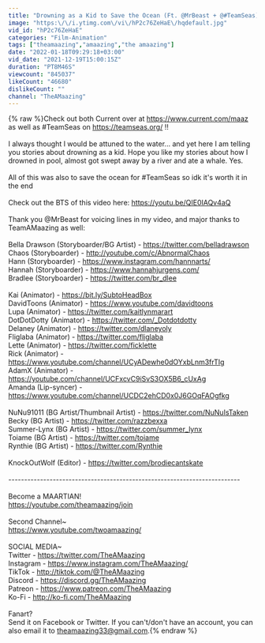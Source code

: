 ```yaml
---
title: "Drowning as a Kid to Save the Ocean (Ft. @MrBeast + @#TeamSeas)"
image: "https:\/\/i.ytimg.com\/vi\/hP2c76ZeHaE\/hqdefault.jpg"
vid_id: "hP2c76ZeHaE"
categories: "Film-Animation"
tags: ["theamaazing","amaazing","the amaazing"]
date: "2022-01-18T09:29:18+03:00"
vid_date: "2021-12-19T15:00:15Z"
duration: "PT8M46S"
viewcount: "845037"
likeCount: "46680"
dislikeCount: ""
channel: "TheAMaazing"
---
```

{% raw %}Check out both Current over at  <a rel="nofollow" target="blank" href="https://www.current.com/maaz">https://www.current.com/maaz</a> as well as #TeamSeas on <a rel="nofollow" target="blank" href="https://teamseas.org/">https://teamseas.org/</a> !!<br /><br />I always thought I would be attuned to the water... and yet here I am telling you stories about drowning as a kid. Hope you like my stories about how I drowned in pool, almost got swept away by a river and ate a whale. Yes. <br /><br />All of this was also to save the ocean for #TeamSeas so idk it's worth it in the end <br /><br />Check out the BTS of this video here: <a rel="nofollow" target="blank" href="https://youtu.be/QIE0IAQv4aQ">https://youtu.be/QIE0IAQv4aQ</a><br /><br />Thank you @MrBeast for voicing lines in my video, and major thanks to TeamAMaazing as well: <br /><br />Bella Drawson (Storyboarder/BG Artist) - <a rel="nofollow" target="blank" href="https://twitter.com/belladrawson">https://twitter.com/belladrawson</a><br />Chaos (Storyboarder) - <a rel="nofollow" target="blank" href="http://youtube.com/c/AbnormalChaos">http://youtube.com/c/AbnormalChaos</a><br />Hann (Storyboarder) - <a rel="nofollow" target="blank" href="https://www.instagram.com/hannnarts/">https://www.instagram.com/hannnarts/</a><br />Hannah (Storyboarder) - <a rel="nofollow" target="blank" href="https://www.hannahjurgens.com/">https://www.hannahjurgens.com/</a><br />Bradlee (Storyboarder) - <a rel="nofollow" target="blank" href="https://twitter.com/br_dlee">https://twitter.com/br_dlee</a><br /><br />Kai (Animator) - <a rel="nofollow" target="blank" href="https://bit.ly/SubtoHeadBox">https://bit.ly/SubtoHeadBox</a><br />DavidToons (Animator) -  <a rel="nofollow" target="blank" href="https://www.youtube.com/davidtoons">https://www.youtube.com/davidtoons</a><br />Lupa (Animator) - <a rel="nofollow" target="blank" href="https://twitter.com/kaitlynmarart">https://twitter.com/kaitlynmarart</a><br />DotDotDotty (Animator) - <a rel="nofollow" target="blank" href="https://twitter.com/_Dotdotdotty">https://twitter.com/_Dotdotdotty</a><br />Delaney (Animator) - <a rel="nofollow" target="blank" href="https://twitter.com/dlaneyoly">https://twitter.com/dlaneyoly</a><br />Fliglaba (Animator) - <a rel="nofollow" target="blank" href="https://twitter.com/fliglaba">https://twitter.com/fliglaba</a><br />Lette (Animator) - <a rel="nofollow" target="blank" href="https://twitter.com/ficklette">https://twitter.com/ficklette</a><br />Rick (Animator) - <a rel="nofollow" target="blank" href="https://www.youtube.com/channel/UCyADewhe0dOYxbLnm3frTIg">https://www.youtube.com/channel/UCyADewhe0dOYxbLnm3frTIg</a><br />AdamX (Animator) - <a rel="nofollow" target="blank" href="https://youtube.com/channel/UCFxcvC9iSvS3OX5B6_cUxAg">https://youtube.com/channel/UCFxcvC9iSvS3OX5B6_cUxAg</a><br />Amanda (Lip-syncer) - <a rel="nofollow" target="blank" href="https://www.youtube.com/channel/UCDC2ehCD0x0J6GOqFAOgfkg">https://www.youtube.com/channel/UCDC2ehCD0x0J6GOqFAOgfkg</a><br /><br />NuNu91011 (BG Artist/Thumbnail Artist) - <a rel="nofollow" target="blank" href="https://twitter.com/NuNuIsTaken">https://twitter.com/NuNuIsTaken</a> <br />Becky (BG Artist) - <a rel="nofollow" target="blank" href="https://twitter.com/razzbexxa">https://twitter.com/razzbexxa</a><br />Summer-Lynx (BG Artist) - <a rel="nofollow" target="blank" href="https://twitter.com/summer_lynx">https://twitter.com/summer_lynx</a><br />Toiame (BG Artist) - <a rel="nofollow" target="blank" href="https://twitter.com/toiame">https://twitter.com/toiame</a><br />Rynthie (BG Artist) - <a rel="nofollow" target="blank" href="https://twitter.com/Rynthie">https://twitter.com/Rynthie</a><br /><br />KnockOutWolf (Editor) - <a rel="nofollow" target="blank" href="https://twitter.com/brodiecantskate">https://twitter.com/brodiecantskate</a><br /><br />-------------------------------------------------------------------------<br /><br />Become a MAARTIAN! <br /><a rel="nofollow" target="blank" href="https://youtube.com/theamaazing/join">https://youtube.com/theamaazing/join</a><br /><br />Second Channel~<br /><a rel="nofollow" target="blank" href="https://www.youtube.com/twoamaazing/">https://www.youtube.com/twoamaazing/</a><br /><br />SOCIAL MEDIA~<br />Twitter - <a rel="nofollow" target="blank" href="https://twitter.com/TheAMaazing">https://twitter.com/TheAMaazing</a><br />Instagram - <a rel="nofollow" target="blank" href="https://www.instagram.com/TheAMaazing/">https://www.instagram.com/TheAMaazing/</a><br />TikTok - <a rel="nofollow" target="blank" href="http://tiktok.com/@TheAMaazing">http://tiktok.com/@TheAMaazing</a><br />Discord - <a rel="nofollow" target="blank" href="https://discord.gg/TheAMaazing">https://discord.gg/TheAMaazing</a><br />Patreon - <a rel="nofollow" target="blank" href="https://www.patreon.com/TheAMaazing">https://www.patreon.com/TheAMaazing</a><br />Ko-Fi - <a rel="nofollow" target="blank" href="http://ko-fi.com/TheAMaazing">http://ko-fi.com/TheAMaazing</a><br /><br />Fanart?<br />Send it on Facebook or Twitter. If you can't/don't have an account, you can also email it to theamaazing33@gmail.com.{% endraw %}
